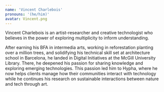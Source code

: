 ```yaml
---
name: 'Vincent Charlebois'
pronouns: '(he/him)'
avatar: Vincent.png
---
```

Vincent Charlebois is an artist-researcher and creative technologist who believes in the power of exploring multiplicity to inform understanding. 

  
After earning his BFA in intermedia arts, working in reforestation planting over a million trees, and solidifying his technical skill set at architecture school in Barcelona, he landed in Digital Initiatives at the McGill University Library. There, he deepened his passion for sharing knowledge and exploring emerging technologies. This passion led him to Hypha, where he now helps clients manage how their communities interact with technology while he continues his research on sustainable interactions between nature and tech through art.